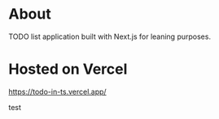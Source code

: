 # About
TODO list application built with Next.js for leaning purposes.

# Hosted on Vercel
https://todo-in-ts.vercel.app/


test
